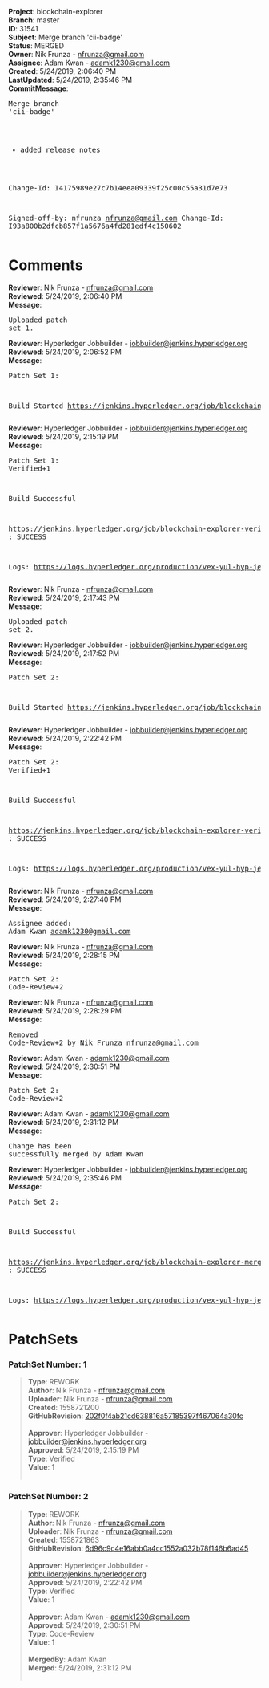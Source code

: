 <strong>Project</strong>: blockchain-explorer<br><strong>Branch</strong>: master<br><strong>ID</strong>: 31541<br><strong>Subject</strong>: Merge branch 'cii-badge'<br><strong>Status</strong>: MERGED<br><strong>Owner</strong>: Nik Frunza - nfrunza@gmail.com<br><strong>Assignee</strong>: Adam Kwan - adamk1230@gmail.com<br><strong>Created</strong>: 5/24/2019, 2:06:40 PM<br><strong>LastUpdated</strong>: 5/24/2019, 2:35:46 PM<br><strong>CommitMessage</strong>:<br><pre>Merge branch 'cii-badge'

* added release notes

Change-Id: I4175989e27c7b14eea09339f25c00c55a31d7e73

Signed-off-by: nfrunza <nfrunza@gmail.com>
Change-Id: I93a800b2dfcb857f1a5676a4fd281edf4c150602
</pre><h1>Comments</h1><strong>Reviewer</strong>: Nik Frunza - nfrunza@gmail.com<br><strong>Reviewed</strong>: 5/24/2019, 2:06:40 PM<br><strong>Message</strong>: <pre>Uploaded patch set 1.</pre><strong>Reviewer</strong>: Hyperledger Jobbuilder - jobbuilder@jenkins.hyperledger.org<br><strong>Reviewed</strong>: 5/24/2019, 2:06:52 PM<br><strong>Message</strong>: <pre>Patch Set 1:

Build Started https://jenkins.hyperledger.org/job/blockchain-explorer-verify-x86_64/180/</pre><strong>Reviewer</strong>: Hyperledger Jobbuilder - jobbuilder@jenkins.hyperledger.org<br><strong>Reviewed</strong>: 5/24/2019, 2:15:19 PM<br><strong>Message</strong>: <pre>Patch Set 1: Verified+1

Build Successful 

https://jenkins.hyperledger.org/job/blockchain-explorer-verify-x86_64/180/ : SUCCESS

Logs: https://logs.hyperledger.org/production/vex-yul-hyp-jenkins-3/blockchain-explorer-verify-x86_64/180</pre><strong>Reviewer</strong>: Nik Frunza - nfrunza@gmail.com<br><strong>Reviewed</strong>: 5/24/2019, 2:17:43 PM<br><strong>Message</strong>: <pre>Uploaded patch set 2.</pre><strong>Reviewer</strong>: Hyperledger Jobbuilder - jobbuilder@jenkins.hyperledger.org<br><strong>Reviewed</strong>: 5/24/2019, 2:17:52 PM<br><strong>Message</strong>: <pre>Patch Set 2:

Build Started https://jenkins.hyperledger.org/job/blockchain-explorer-verify-x86_64/181/</pre><strong>Reviewer</strong>: Hyperledger Jobbuilder - jobbuilder@jenkins.hyperledger.org<br><strong>Reviewed</strong>: 5/24/2019, 2:22:42 PM<br><strong>Message</strong>: <pre>Patch Set 2: Verified+1

Build Successful 

https://jenkins.hyperledger.org/job/blockchain-explorer-verify-x86_64/181/ : SUCCESS

Logs: https://logs.hyperledger.org/production/vex-yul-hyp-jenkins-3/blockchain-explorer-verify-x86_64/181</pre><strong>Reviewer</strong>: Nik Frunza - nfrunza@gmail.com<br><strong>Reviewed</strong>: 5/24/2019, 2:27:40 PM<br><strong>Message</strong>: <pre>Assignee added: Adam Kwan <adamk1230@gmail.com></pre><strong>Reviewer</strong>: Nik Frunza - nfrunza@gmail.com<br><strong>Reviewed</strong>: 5/24/2019, 2:28:15 PM<br><strong>Message</strong>: <pre>Patch Set 2: Code-Review+2</pre><strong>Reviewer</strong>: Nik Frunza - nfrunza@gmail.com<br><strong>Reviewed</strong>: 5/24/2019, 2:28:29 PM<br><strong>Message</strong>: <pre>Removed Code-Review+2 by Nik Frunza <nfrunza@gmail.com>
</pre><strong>Reviewer</strong>: Adam Kwan - adamk1230@gmail.com<br><strong>Reviewed</strong>: 5/24/2019, 2:30:51 PM<br><strong>Message</strong>: <pre>Patch Set 2: Code-Review+2</pre><strong>Reviewer</strong>: Adam Kwan - adamk1230@gmail.com<br><strong>Reviewed</strong>: 5/24/2019, 2:31:12 PM<br><strong>Message</strong>: <pre>Change has been successfully merged by Adam Kwan</pre><strong>Reviewer</strong>: Hyperledger Jobbuilder - jobbuilder@jenkins.hyperledger.org<br><strong>Reviewed</strong>: 5/24/2019, 2:35:46 PM<br><strong>Message</strong>: <pre>Patch Set 2:

Build Successful 

https://jenkins.hyperledger.org/job/blockchain-explorer-merge-x86_64/103/ : SUCCESS

Logs: https://logs.hyperledger.org/production/vex-yul-hyp-jenkins-3/blockchain-explorer-merge-x86_64/103</pre><h1>PatchSets</h1><h3>PatchSet Number: 1</h3><blockquote><strong>Type</strong>: REWORK<br><strong>Author</strong>: Nik Frunza - nfrunza@gmail.com<br><strong>Uploader</strong>: Nik Frunza - nfrunza@gmail.com<br><strong>Created</strong>: 1558721200<br><strong>GitHubRevision</strong>: [202f0f4ab21cd638816a57185397f467064a30fc](https://github.com/hyperledger/blockchain-explorer/commit/202f0f4ab21cd638816a57185397f467064a30fc)<br><br><strong>Approver</strong>: Hyperledger Jobbuilder - jobbuilder@jenkins.hyperledger.org<br><strong>Approved</strong>: 5/24/2019, 2:15:19 PM<br><strong>Type</strong>: Verified<br><strong>Value</strong>: 1<br><br></blockquote><h3>PatchSet Number: 2</h3><blockquote><strong>Type</strong>: REWORK<br><strong>Author</strong>: Nik Frunza - nfrunza@gmail.com<br><strong>Uploader</strong>: Nik Frunza - nfrunza@gmail.com<br><strong>Created</strong>: 1558721863<br><strong>GitHubRevision</strong>: [6d96c9c4e16abb0a4cc1552a032b78f146b6ad45](https://github.com/hyperledger/blockchain-explorer/commit/6d96c9c4e16abb0a4cc1552a032b78f146b6ad45)<br><br><strong>Approver</strong>: Hyperledger Jobbuilder - jobbuilder@jenkins.hyperledger.org<br><strong>Approved</strong>: 5/24/2019, 2:22:42 PM<br><strong>Type</strong>: Verified<br><strong>Value</strong>: 1<br><br><strong>Approver</strong>: Adam Kwan - adamk1230@gmail.com<br><strong>Approved</strong>: 5/24/2019, 2:30:51 PM<br><strong>Type</strong>: Code-Review<br><strong>Value</strong>: 1<br><br><strong>MergedBy</strong>: Adam Kwan<br><strong>Merged</strong>: 5/24/2019, 2:31:12 PM<br><br></blockquote>